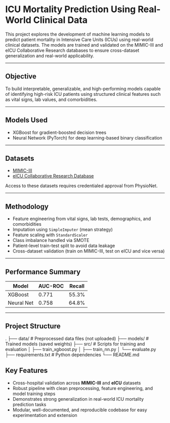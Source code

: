 # ICU Mortality Prediction Using Real-World Clinical Data

This project explores the development of machine learning models to predict patient mortality in Intensive Care Units (ICUs) using real-world clinical datasets. The models are trained and validated on the MIMIC-III and eICU Collaborative Research databases to ensure cross-dataset generalization and real-world applicability.

---

## Objective

To build interpretable, generalizable, and high-performing models capable of identifying high-risk ICU patients using structured clinical features such as vital signs, lab values, and comorbidities.

---

## Models Used

- XGBoost for gradient-boosted decision trees  
- Neural Network (PyTorch) for deep learning-based binary classification

---

## Datasets

- [MIMIC-III](https://physionet.org/content/mimiciii/1.4/)
- [eICU Collaborative Research Database](https://eicu-crd.mit.edu/)

Access to these datasets requires credentialed approval from PhysioNet.

---

## Methodology

- Feature engineering from vital signs, lab tests, demographics, and comorbidities
- Imputation using `SimpleImputer` (mean strategy)
- Feature scaling with `StandardScaler`
- Class imbalance handled via SMOTE
- Patient-level train-test split to avoid data leakage
- Cross-dataset validation (train on MIMIC-III, test on eICU and vice versa)

---

## Performance Summary

| Model        | AUC-ROC | Recall  |
|--------------|---------|---------|
| XGBoost      | 0.771   | 55.3%   |
| Neural Net   | 0.758   | 64.8%   |

---

## Project Structure

.
├── data/ # Preprocessed data files (not uploaded)
├── models/ # Trained models (saved weights)
├── src/ # Scripts for training and evaluation
│ ├── train_xgboost.py
│ ├── train_nn.py
│ └── evaluate.py
├── requirements.txt # Python dependencies
└── README.md



## Key Features

- Cross-hospital validation across **MIMIC-III** and **eICU** datasets  
- Robust pipeline with clean preprocessing, feature engineering, and model training steps  
- Demonstrates strong generalization in real-world ICU mortality prediction tasks  
- Modular, well-documented, and reproducible codebase for easy experimentation and extension



